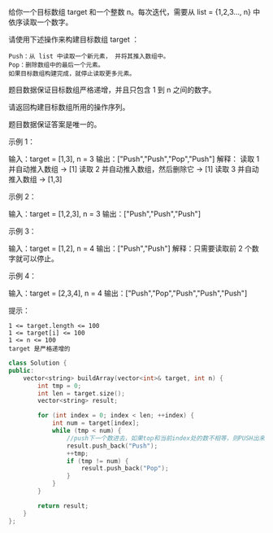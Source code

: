 给你一个目标数组 target 和一个整数 n。每次迭代，需要从  list = {1,2,3..., n} 中依序读取一个数字。

请使用下述操作来构建目标数组 target ：


	Push：从 list 中读取一个新元素， 并将其推入数组中。
	Pop：删除数组中的最后一个元素。
	如果目标数组构建完成，就停止读取更多元素。


题目数据保证目标数组严格递增，并且只包含 1 到 n 之间的数字。

请返回构建目标数组所用的操作序列。

题目数据保证答案是唯一的。

 

示例 1：

输入：target = [1,3], n = 3
输出：["Push","Push","Pop","Push"]
解释： 
读取 1 并自动推入数组 -> [1]
读取 2 并自动推入数组，然后删除它 -> [1]
读取 3 并自动推入数组 -> [1,3]


示例 2：

输入：target = [1,2,3], n = 3
输出：["Push","Push","Push"]


示例 3：

输入：target = [1,2], n = 4
输出：["Push","Push"]
解释：只需要读取前 2 个数字就可以停止。


示例 4：

输入：target = [2,3,4], n = 4
输出：["Push","Pop","Push","Push","Push"]


 

提示：


	1 <= target.length <= 100
	1 <= target[i] <= 100
	1 <= n <= 100
	target 是严格递增的

~~~cpp
class Solution {
public:
    vector<string> buildArray(vector<int>& target, int n) {
        int tmp = 0;
        int len = target.size();
        vector<string> result;

        for (int index = 0; index < len; ++index) {
            int num = target[index];
            while (tmp < num) {
                //push下一个数进去，如果top和当前index处的数不相等，则PUSH出来，继续下一个数
                result.push_back("Push");
                ++tmp;
                if (tmp != num) {
                    result.push_back("Pop");
                }
            }
        }

        return result;
    }
};
~~~